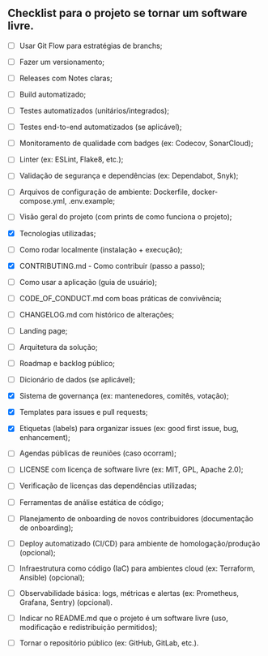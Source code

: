 ## Checklist para o projeto se tornar um software livre.

- [ ] Usar Git Flow para estratégias de branchs;  
- [ ] Fazer um versionamento;  
- [ ] Releases com Notes claras;  
- [ ] Build automatizado;  
- [ ] Testes automatizados (unitários/integrados);  
- [ ] Testes end-to-end automatizados (se aplicável);  
- [ ] Monitoramento de qualidade com badges (ex: Codecov, SonarCloud);  
- [ ] Linter (ex: ESLint, Flake8, etc.);  
- [ ] Validação de segurança e dependências (ex: Dependabot, Snyk);  
- [ ] Arquivos de configuração de ambiente: Dockerfile, docker-compose.yml, .env.example;  
- [ ] Visão geral do projeto (com prints de como funciona o projeto);  
- [X] Tecnologias utilizadas;  
- [ ] Como rodar localmente (instalação + execução);  
- [X] CONTRIBUTING.md - Como contribuir (passo a passo);  
- [ ] Como usar a aplicação (guia de usuário);  
- [ ] CODE_OF_CONDUCT.md com boas práticas de convivência;  
- [ ] CHANGELOG.md com histórico de alterações;  
- [ ] Landing page;  
- [ ] Arquitetura da solução;  
- [ ] Roadmap e backlog público;  
- [ ] Dicionário de dados (se aplicável);  
- [X] Sistema de governança (ex: mantenedores, comitês, votação);  
- [X] Templates para issues e pull requests;  
- [X] Etiquetas (labels) para organizar issues (ex: good first issue, bug, enhancement);  
- [ ] Agendas públicas de reuniões (caso ocorram);  
- [ ] LICENSE com licença de software livre (ex: MIT, GPL, Apache 2.0);  
- [ ] Verificação de licenças das dependências utilizadas;  
- [ ] Ferramentas de análise estática de código;
- [ ] Planejamento de onboarding de novos contribuidores (documentação de onboarding);  
- [ ] Deploy automatizado (CI/CD) para ambiente de homologação/produção (opcional);
- [ ] Infraestrutura como código (IaC) para ambientes cloud (ex: Terraform, Ansible) (opcional); 
- [ ] Observabilidade básica: logs, métricas e alertas (ex: Prometheus, Grafana, Sentry) (opcional).  
- [ ] Indicar no README.md que o projeto é um software livre (uso, modificação e redistribuição permitidos);
- [ ] Tornar o repositório público (ex: GitHub, GitLab, etc.).

